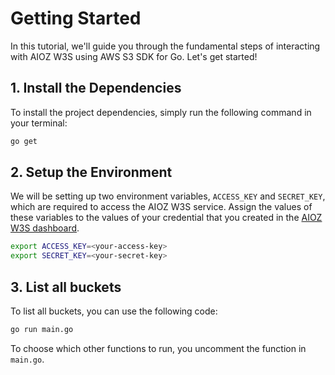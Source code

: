 # Getting Started

In this tutorial, we'll guide you through the fundamental steps of interacting with AIOZ W3S using AWS S3 SDK for Go. Let's get started!

## 1. Install the Dependencies

To install the project dependencies, simply run the following command in your terminal:

```bash
go get
```

## 2. Setup the Environment

We will be setting up two environment variables, `ACCESS_KEY` and `SECRET_KEY`, which are required to access the AIOZ W3S service. Assign the values of these variables to the values of your credential that you created in the [AIOZ W3S dashboard](https://w3s.storage/access-grants).

```bash
export ACCESS_KEY=<your-access-key>
export SECRET_KEY=<your-secret-key>
```

## 3. List all buckets

To list all buckets, you can use the following code:

```bash
go run main.go
```

To choose which other functions to run, you uncomment the function in `main.go`.
